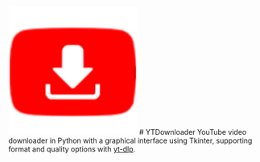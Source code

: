 <img src="assets/images/YTDownload.png" alt="YTDownloader" />  # YTDownloader
YouTube video downloader in Python with a graphical interface using Tkinter, supporting format and quality options with <a href="https://github.com/yt-dlp/yt-dlp">yt-dlp</a>.
